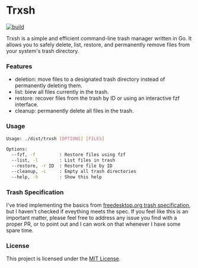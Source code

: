 # Trxsh

[![build](https://github.com/datsfilipe/trxsh/actions/workflows/build.yml/badge.svg)](https://github.com/datsfilipe/trxsh/actions/workflows/build.yml)

Trxsh is a simple and efficient command-line trash manager written in Go. It allows you to safely delete, list, restore, and permanently remove files from your system's trash directory.

### Features

- deletion: move files to a designated trash directory instead of permanently deleting them.​
- list: biew all files currently in the trash.​
- restore: recover files from the trash by ID or using an interactive fzf interface.​
- cleanup: permanently delete all files in the trash.​

### Usage

```bash
Usage: ./dist/trxsh [OPTIONS] [FILES]

Options:
  --fzf, -f         : Restore files using fzf
  --list, -l        : List files in trash
  --restore, -r ID  : Restore file by ID
  --cleanup, -c     : Empty all trash directories
  --help, -h        : Show this help
```

### Trash Specification

I've tried implementing the basics from [freedesktop.org trash specification](https://specifications.freedesktop.org/trash-spec/1.0/), but I haven't checked if eveything meets the spec. If you feel like this is an important matter, please feel free to address any issue you find with a proper PR, or to point out and I can work on that whenever I have some spare time.

### License

This project is licensed under the [MIT License](./LICENSE).
